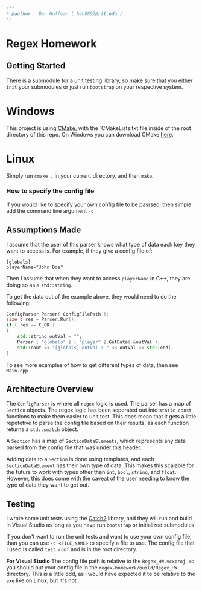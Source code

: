 ```C
/**
* @author   Ben Hoffman ( bah8892@rit.edu )
*/
```

# Regex Homework

## Getting Started

There is a submodule for a unit testing library, so make sure that you either
`init` your submodules or just run `bootstrap` on your respective system.

# Windows

This project is using [CMake](https://cmake.org/), with the `CMakeLists.txt
file inside of the root directory of this repo. On Windows you can download
CMake [here](https://cmake.org/download/).

# Linux

Simply run `cmake .` in your current directory, and then `make`.

### How to specify the config file

If you would like to specify your own config file to be pasrsed, then simple
add the command line argument `-c`

## Assumptions Made

I assume that the user of this parser knows what type of data each key they want
to access is. For example, if they give a config file of:

```
[globals]
playerName="John Doe"
```  
Then I assume that when they want to access `playerName` in C++, they are doing
so as a `std::string`.

To get the data out of the example above, they would need to do the following:
```C++
ConfigParser Parser( ConfigFilePath );
size_t res = Parser.Run();
if ( res == C_OK )
{
    std::string outVal = "";
    Parser [ "globals" ] [ "player" ].GetData( &outVal );
    std::cout << "[globals] outVal : " << outVal << std::endl;
}
```

To see more examples of how to get different types of data, then see `Main.cpp`

## Architecture Overview

The `ConfigParser` is where all `regex` logic is used. The parser has a
map of `Section` objects. The regex logic has been seperated out into `static const`
functions to make them easier to unit test. This does mean that it gets a little
repetetive to parse the config file based on their results, as each function
returns a `std::smatch` object.

A `Section` has a map of `SectionDataElements`, which represents any data parsed
from the config file that was under this header.

Adding data to a `Section` is done using templates, and each `SectionDataElement`
has their own type of data. This makes this scalable for the future to work with
types other than `int`, `bool`, `string`, and `float`. However, this does come
with the caveat of the user needing to know the type of data they want to get out.

## Testing

I wrote some unit tests using the [Catch2](https://github.com/catchorg/Catch2)
library, and they will run and build in Visual Studio as long as you have
run `bootstrap` or initialized submodules.

If you don't want to run the unit tests and want to use your own config file,
than you can use `-c <FILE_NAME>` to  specify a file to use. The config file that
I used is called `test.conf` and is in the root directory.  

**For  Visual Studio** The config file path is relative to the `Regex_HW.vcxproj`,
so you  should put your  config file  in the `regex-homework/build/Regex_HW`  directory.
This is a little odd, as I would have expected it to be relative to the `exe` like
on Linux, but it's not.
